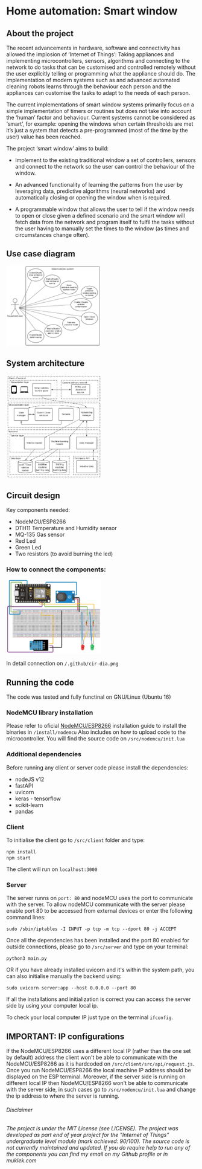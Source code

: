 # <b>Home automation: Smart window</b>

## About the project

The recent advancements in hardware, software and connectivity has allowed the implosion of ‘Internet of Things’: Taking appliances and implementing microcontrollers, sensors, algorithms and connecting to the network to do tasks that can be customised and controlled remotely without the user explicitly telling or programming what the appliance should do. The implementation of modern systems such as and advanced automated cleaning robots learns through the behaviour each person and the appliances can customise the tasks to adapt to the needs of each person.

The current implementations of smart window systems primarily focus on a simple implementation of timers or routines but does not take into account the ‘human’ factor and behaviour. Current systems cannot be considered as ‘smart’, for example: opening the windows when certain thresholds are met it’s just a system that detects a pre-programmed (most of the time by the user) value has been reached.

The project ‘smart window’ aims to build:

- Implement to the existing traditional window a set of controllers, sensors and connect to the network so the user can control the behaviour of the window.

- An advanced functionality of learning the patterns from the user by leveraging data, predictive algorithms (neural networks) and automatically closing or opening the window when is required.

- A programmable window that allows the user to tell if the window needs to open or close given a defined scenario and the smart window will fetch data from the network and program itself to fulfil the tasks without the user having to manually set the times to the window (as times and circumstances change often).



## Use case diagram

<img src='./.github/use-cas.png' width='50%'>

## System architecture

<img src='./.github/sys-arc.png' width='50%'>

## Circuit design

Key components needed:
- NodeMCU/ESP8266
- DTH11 Temperature and Humidity sensor
- MQ-135 Gas sensor
- Red Led
- Green Led
- Two resistors (to avoid burning the led)

### How to connect the components:

<img src='./.github/cir-dia.png' width='50%'>

In detail connection on `/.github/cir-dia.png`

## <b>Running the code</b>

The code was tested and fully functinal on GNU/Linux (Ubuntu 16)

### NodeMCU library installation

Please refer to oficial [NodeMCU/ESP8266](https://nodemcu.readthedocs.io/en/release/getting-started/) installation guide to install the binaries in `/install/nodemcu`
Also includes on how to upload code to the microcontroller. You will find the source code on `/src/nodemcu/init.lua`

### Additional dependencies

Before running any client or server code please install the dependencies:

- nodeJS v12
- fastAPI
- uvicorn
- keras - tensorflow
- scikit-learn
- pandas

### Client

To initialise the client go to `/src/client` folder and type:

```
npm install
npm start
```

The client will run on `localhost:3000`

### Server

The server runns on `port: 80` and nodeMCU uses the port to communicate with the server. To allow nodeMCU communicate with the server please enable port 80 to be accessed from external devices or enter the following command lines: 

```
sudo /sbin/iptables -I INPUT -p tcp -m tcp --dport 80 -j ACCEPT
```
Once all the dependencies has been installed and the port 80 enabled for outside connections, please go to `/src/server` and type on your terminal:

```
python3 main.py
```

OR if you have already installed uvicorn and it's within the system path, you can also initialise manually the backend using:

```
sudo uvicorn server:app --host 0.0.0.0 --port 80
```

If all the installations and initialization is correct you can access the server side by using your computer local ip.

To check your local computer IP just type on the terminal `ifconfig`.

## <b>IMPORTANT: IP configurations</b>

If the NodeMCU/ESP8266 uses a different local IP (rather than the one set by default) address the client won't be able to communicate with the NodeMCU/ESP8266 as it is hardcoded on `/src/client/src/api/request.js`. Once you run NodeMCU/ESP8266 the local machine IP address should be displayed on the ESP terminal. Moreover, if the server side is running on different local IP then NodeMCU/ESP8266 won't be able to communicate with the server side, in such cases go to `/src/nodemcu/init.lua` and change the ip address to where the server is running.


###### Disclaimer

###### The project is under the MIT License (see LICENSE). The project was developed as part end of year project for the "Internet of Things" undergraduate level module (mark achieved: 90/100). The source code is not currently maintained and updated. If you do require help to run any of the components you can find my email on my Github profile or in muklek.com
